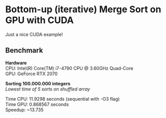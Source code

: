 # Bottom-up (iterative) Merge Sort on GPU with CUDA
Just a nice CUDA example!

## Benchmark

**Hardware**<br>
CPU: Intel(R) Core(TM) i7-4790 CPU @ 3.60GHz Quad-Core<br>
GPU: GeForce RTX 2070

**Sorting 100.000.000 integers**<br>
*Lowest time of 5 sorts on shuffled array*

Time CPU: 11.9298 seconds (sequential with -O3 flag)<br>
Time GPU: 0.868567 seconds<br>
Speedup: ~13.735

